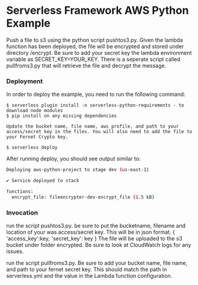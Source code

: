 <!--
title: 'encrypt a file on s3 with lambda function'
description: 'This template demonstrates how to deploy a Python function running on AWS Lambda using the traditional Serverless Framework.'
layout: Doc
framework: v3
platform: AWS
language: python
priority: 2
authorLink: '(https://github.com/ernestcronin)'
authorName: 'ecronin'
-->


# Serverless Framework AWS Python Example

Push a file to s3 using the python script pushtos3.py. Given the lambda function has been deployed, the file will be encrypted and stored under directory /encrypt. Be sure to add your secret key the lambda environment variable as SECRET_KEY=YOUR_KEY.
There is a seperate script called pullfroms3.py that will retrieve the file and decrypt the message.


### Deployment

In order to deploy the example, you need to run the following command:

```
$ serverless plugin install -n serverless-python-requirements - to download node modules
$ pip install on any missing dependencies

Update the bucket name, file name, aws profile, and path to your access/secret key in the files. You will also need to add the file to your Fernet Crypto key.

$ serverless deploy
```

After running deploy, you should see output similar to:

```bash
Deploying aws-python-project to stage dev (us-east-1)

✔ Service deployed to stack 

functions:
  encrypt_file: fileencrypter-dev-encrypt_file (1.5 kB)
```

### Invocation

run the script pushtos3.py. be sure to put the bucketname, filename and location of your was access/secret key. This will be in json format. 
{
  'access_key':key,
   'secret_key': key
 }
The file will be uploaded to the s3 bucket under folder encrypted. Be sure to look at CloudWatch logs for any issues.

run the script pullfroms3.py.
Be sure to add your bucket name, file name, and path to your fernet secret key. This should match the path in serverless.yml and the value in the Lambda function configuration.
```
